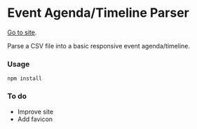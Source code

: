 # Event Agenda/Timeline Parser

 [Go to site](https://danielcanetti.com/tools/agenda-csv-parser/).

Parse a CSV file into a basic responsive event agenda/timeline.

### Usage

`npm install`

### To do

- Improve site
- Add favicon

